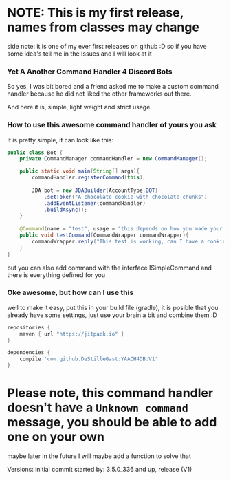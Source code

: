 # NOTE: This is my first release, names from classes may change
side note: it is one of my ever first releases on github :D
so if you have some idea's tell me in the Issues and I will look at it

### Yet A Another Command Handler 4 Discord Bots
So yes, I was bit bored and a friend asked me to make a custom command handler because he did not liked the other frameworks out there.

And here it is, simple, light weight and strict usage.

### How to use this awesome command handler of yours you ask
It is pretty simple, it can look like this:

```java
public class Bot {
    private CommandManager commandHandler = new CommandManager();

    public static void main(String[] args){
        commandHandler.registerCommand(this);
        
        JDA bot = new JDABuilder(AccountType.BOT)
            .setToken("A chocolate cookie with chocolate chunks")
            .addEventListener(commandHandler)
            .buildAsync();
    }
    
    @Command(name = "test", usage = "this depends on how you made your help command")
    public void testCommand(CommandWrapper commandWrapper){
        commandWrapper.reply("This test is working, can I have a cookie now :D");
    }
}
```

but you can also add command with the interface ISimpleCommand and there is everything defined for you

### Oke awesome, but how can I use this
well to make it easy, put this in your build file (gradle), it is posible that you already have some settings, just use your brain a bit and combine them :D
```gradle
repositories {
    maven { url "https://jitpack.io" }
}

dependencies {
    compile 'com.github.DeStilleGast:YAACH4DB:V1'
}
```

# Please note, this command handler doesn't have a `Unknown command` message, you should be able to add one on your own
maybe later in the future I will maybe add a function to solve that

Versions:
initial commit started by: 3.5.0_336 and up, release (V1) 
